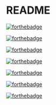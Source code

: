 # README

[![forthebadge](http://forthebadge.com/images/badges/fuck-it-ship-it.svg)](http://forthebadge.com)

[![forthebadge](http://forthebadge.com/images/badges/made-with-ruby.svg)](http://forthebadge.com)

[![forthebadge](http://forthebadge.com/images/badges/powered-by-electricity.svg)](http://forthebadge.com)

[![forthebadge](http://forthebadge.com/images/badges/gluten-free.svg)](http://forthebadge.com)

[![forthebadge](http://forthebadge.com/images/badges/built-with-love.svg)](http://forthebadge.com)

[![forthebadge](http://forthebadge.com/images/badges/uses-badges.svg)](http://forthebadge.com)

[![forthebadge](http://forthebadge.com/images/badges/winter-is-coming.svg)](http://forthebadge.com)
